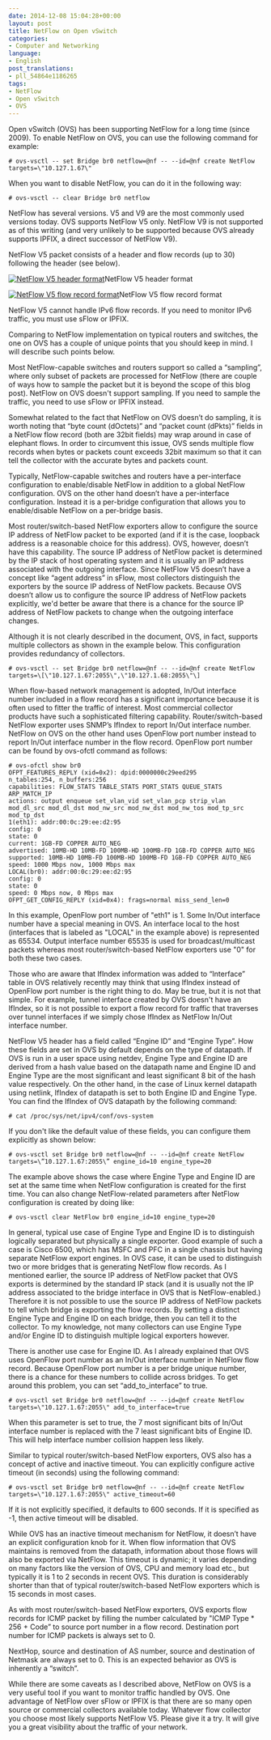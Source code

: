 ```yaml
---
date: 2014-12-08 15:04:28+00:00
layout: post
title: NetFlow on Open vSwitch
categories:
- Computer and Networking
language:
- English
post_translations:
- pll_54864e1186265
tags:
- NetFlow
- Open vSwitch
- OVS
---
```


Open vSwitch (OVS) has been supporting NetFlow for a long time (since 2009). To enable NetFlow on OVS, you can use the following command for example:

    
    # ovs-vsctl -- set Bridge br0 netflow=@nf -- --id=@nf create NetFlow targets=\"10.127.1.67\"


When you want to disable NetFlow, you can do it in the following way:

    
    # ovs-vsctl -- clear Bridge br0 netflow


NetFlow has several versions. V5 and V9 are the most commonly used versions today. OVS supports NetFlow V5 only. NetFlow V9 is not supported as of this writing (and very unlikely to be supported because OVS already supports IPFIX, a direct successor of NetFlow V9).

NetFlow V5 packet consists of a header and flow records (up to 30) following the header (see below).

[![NetFlow V5 header format](http://blog.shin.do/wp-content/uploads/2014/12/NetFlow-V5-Header.svg)](http://blog.shin.do/wp-content/uploads/2014/12/NetFlow-V5-Header.svg)NetFlow V5 header format

[![NetFlow V5 flow record format](http://blog.shin.do/wp-content/uploads/2014/12/NetFlow-V5-Flow-Record.svg)](http://blog.shin.do/wp-content/uploads/2014/12/NetFlow-V5-Flow-Record.svg)NetFlow V5 flow record format

NetFlow V5 cannot handle IPv6 flow records. If you need to monitor IPv6 traffic, you must use sFlow or IPFIX.

Comparing to NetFlow implementation on typical routers and switches, the one on OVS has a couple of unique points that you should keep in mind. I will describe such points below.

Most NetFlow-capable switches and routers support so called a “sampling”, where only subset of packets are processed for NetFlow (there are couple of ways how to sample the packet but it is beyond the scope of this blog post). NetFlow on OVS doesn't support sampling. If you need to sample the traffic, you need to use sFlow or IPFIX instead.

Somewhat related to the fact that NetFlow on OVS doesn’t do sampling, it is worth noting that “byte count (dOctets)” and “packet count (dPkts)” fields in a NetFlow flow record (both are 32bit fields) may wrap around in case of elephant flows. In order to circumvent this issue, OVS sends multiple flow records when bytes or packets count exceeds 32bit maximum so that it can tell the collector with the accurate bytes and packets count.

Typically, NetFlow-capable switches and routers have a per-interface configuration to enable/disable NetFlow in addition to a global NetFlow configuration. OVS on the other hand doesn’t have a per-interface configuration. Instead it is a per-bridge configuration that allows you to enable/disable NetFlow on a per-bridge basis.

Most router/switch-based NetFlow exporters allow to configure the source IP address of NetFlow packet to be exported (and if it is the case, loopback address is a reasonable choice for this address). OVS, however, doesn’t have this capability. The source IP address of NetFlow packet is determined by the IP stack of host operating system and it is usually an IP address associated with the outgoing interface. Since NetFlow V5 doesn’t have a concept like “agent address” in sFlow, most collectors distinguish the exporters by the source IP address of NetFlow packets. Because OVS doesn’t allow us to configure the source IP address of NetFlow packets explicitly, we'd better be aware that there is a chance for the source IP address of NetFlow packets to change when the outgoing interface changes.

Although it is not clearly described in the document, OVS, in fact, supports multiple collectors as shown in the example below. This configuration provides redundancy of collectors.

    
    # ovs-vsctl -- set Bridge br0 netflow=@nf -- --id=@nf create NetFlow targets=\[\"10.127.1.67:2055\",\"10.127.1.68:2055\"\]


When flow-based network management is adopted, In/Out interface number included in a flow record has a significant importance because it is often used to fitter the traffic of interest. Most commercial collector products have such a sophisticated filtering capability. Router/switch-based NetFlow exporter uses SNMP’s IfIndex to report In/Out interface number. NetFlow on OVS on the other hand uses OpenFlow port number instead to report In/Out interface number in the flow record. OpenFlow port number can be found by ovs-ofctl command as follows:

    
    # ovs-ofctl show br0
    OFPT_FEATURES_REPLY (xid=0x2): dpid:0000000c29eed295
    n_tables:254, n_buffers:256
    capabilities: FLOW_STATS TABLE_STATS PORT_STATS QUEUE_STATS ARP_MATCH_IP
    actions: output enqueue set_vlan_vid set_vlan_pcp strip_vlan mod_dl_src mod_dl_dst mod_nw_src mod_nw_dst mod_nw_tos mod_tp_src mod_tp_dst
    1(eth1): addr:00:0c:29:ee:d2:95
    config: 0
    state: 0
    current: 1GB-FD COPPER AUTO_NEG
    advertised: 10MB-HD 10MB-FD 100MB-HD 100MB-FD 1GB-FD COPPER AUTO_NEG
    supported: 10MB-HD 10MB-FD 100MB-HD 100MB-FD 1GB-FD COPPER AUTO_NEG
    speed: 1000 Mbps now, 1000 Mbps max
    LOCAL(br0): addr:00:0c:29:ee:d2:95
    config: 0
    state: 0
    speed: 0 Mbps now, 0 Mbps max
    OFPT_GET_CONFIG_REPLY (xid=0x4): frags=normal miss_send_len=0


In this example, OpenFlow port number of "eth1" is 1. Some In/Out interface number have a special meaning in OVS. An interface local to the host (interfaces that is labeled as "LOCAL" in the example above) is represented as 65534. Output interface number 65535 is used for broadcast/multicast packets whereas most router/switch-based NetFlow exporters use "0" for both these two cases.

Those who are aware that IfIndex information was added to “Interface” table in OVS relatively recently may think that using IfIndex instead of OpenFlow port number is the right thing to do. May be true, but it is not that simple. For example, tunnel interface created by OVS doesn't have an IfIndex, so it is not possible to export a flow record for traffic that traverses over tunnel interfaces if we simply chose IfIndex as NetFlow In/Out interface number.

NetFlow V5 header has a field called “Engine ID” and “Engine Type”. How these fields are set in OVS by default depends on the type of datapath. If OVS is run in a user space using netdev, Engine Type and Engine ID are derived from a hash value based on the datapath name and Engine ID and Engine Type are the most significant and least significant 8 bit of the hash value respectively. On the other hand, in the case of Linux kernel datapath using netlink, IfIndex of datapath is set to both Engine ID and Engine Type. You can find the IfIndex of OVS datapath by the following command:

    
    # cat /proc/sys/net/ipv4/conf/ovs-system


If you don't like the default value of these fields, you can configure them explicitly as shown below:

    
    # ovs-vsctl set Bridge br0 netflow=@nf -- --id=@nf create NetFlow targets=\”10.127.1.67:2055\” engine_id=10 engine_type=20


The example above shows the case where Engine Type and Engine ID are set at the same time when NetFlow configuration is created for the first time. You can also change NetFlow-related parameters after NetFlow configuration is created by doing like:

    
    # ovs-vsctl clear NetFlow br0 engine_id=10 engine_type=20


In general, typical use case of Engine Type and Engine ID is to distinguish logically separated but physically a single exporter. Good example of such a case is Cisco 6500, which has MSFC and PFC in a single chassis but having separate NetFlow export engines. In OVS case, it can be used to distinguish two or more bridges that is generating NetFlow flow records. As I mentioned earlier, the source IP address of NetFlow packet that OVS exports is determined by the standard IP stack (and it is usually not the IP address associated to the bridge interface in OVS that is NetFlow-enabled.) Therefore it is not possible to use the source IP address of NetFlow packets to tell which bridge is exporting the flow records. By setting a distinct Engine Type and Engine ID on each bridge, then you can tell it to the collector. To my knowledge, not many collectors can use Engine Type and/or Engine ID to distinguish multiple logical exporters however.

There is another use case for Engine ID. As I already explained that OVS uses OpenFlow port number as an In/Out interface number in NetFlow flow record. Because OpenFlow port number is a per bridge unique number, there is a chance for these numbers to collide across bridges. To get around this problem, you can set “add_to_interface” to true.

    
    # ovs-vsctl set Bridge br0 netflow=@nf -- --id=@nf create NetFlow targets=\"10.127.1.67:2055\" add_to_interface=true


When this parameter is set to true, the 7 most significant bits of In/Out interface number is replaced with the 7 least significant bits of Engine ID. This will help interface number collision happen less likely.

Similar to typical router/switch-based NetFlow exporters, OVS also has a concept of active and inactive timeout. You can explicitly configure active timeout (in seconds) using the following command:

    
    # ovs-vsctl set Bridge br0 netflow=@nf -- --id=@nf create NetFlow targets=\"10.127.1.67:2055\" active_timeout=60


If it is not explicitly specified, it defaults to 600 seconds. If it is specified as -1, then active timeout will be disabled.

While OVS has an inactive timeout mechanism for NetFlow, it doesn’t have an explicit configuration knob for it. When flow information that OVS maintains is removed from the datapath, information about those flows will also be exported via NetFlow. This timeout is dynamic; it varies depending on many factors like the version of OVS, CPU and memory load etc., but typically it is 1 to 2 seconds in recent OVS. This duration is considerably shorter than that of typical router/switch-based NetFlow exporters which is 15 seconds in most cases.

As with most router/switch-based NetFlow exporters, OVS exports flow records for ICMP packet by filling the number calculated by "ICMP Type * 256 + Code” to source port number in a flow record. Destination port number for ICMP packets is always set to 0.

NextHop, source and destination of AS number, source and destination of Netmask are always set to 0. This is an expected behavior as OVS is inherently a “switch”.

While there are some caveats as I described above, NetFlow on OVS is a very useful tool if you want to monitor traffic handled by OVS. One advantage of NetFlow over sFlow or IPFIX is that there are so many open source or commercial collectors available today. Whatever flow collector you choose most likely supports NetFlow V5. Please give it a try. It will give you a great visibility about the traffic of your network.

